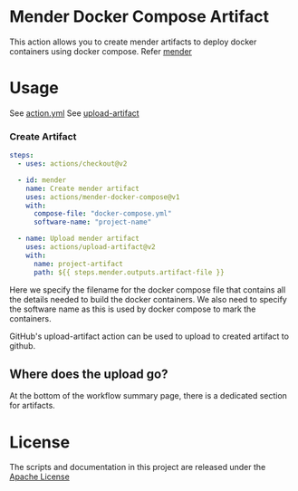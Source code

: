 # Mender Docker Compose Artifact
This action allows you to create mender artifacts to deploy docker containers using docker compose.
Refer [mender](https://mender.io/)

# Usage
See [action.yml](action.yml)
See [upload-artifact](https://github.com/actions/upload-artifact)

### Create Artifact
```yaml
steps:
  - uses: actions/checkout@v2

  - id: mender
    name: Create mender artifact
    uses: actions/mender-docker-compose@v1
    with:
      compose-file: "docker-compose.yml"
      software-name: "project-name"

  - name: Upload mender artifact
    uses: actions/upload-artifact@v2
    with:
      name: project-artifact
      path: ${{ steps.mender.outputs.artifact-file }}
```
Here we specify the filename for the docker compose file that contains
all the details needed to build the docker containers.
We also need to specify the software name as this is used by docker compose to mark the containers.

GitHub's upload-artifact action can be used to upload to created artifact to github.

## Where does the upload go?
At the bottom of the workflow summary page, there is a dedicated section for artifacts.

# License
The scripts and documentation in this project are released under the [Apache License](LICENSE)
